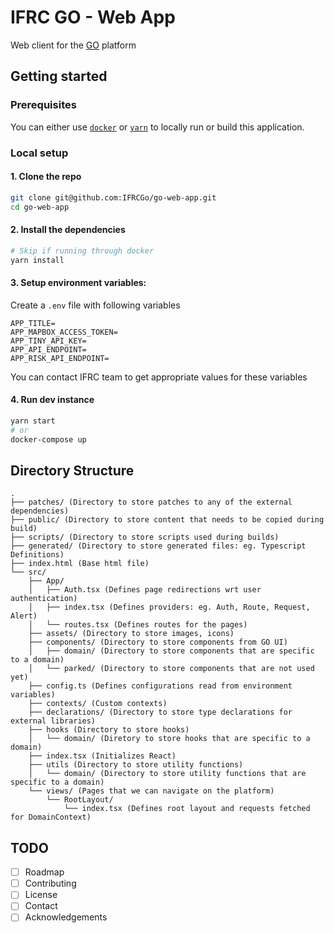 # IFRC GO - Web App

Web client for the [GO](https://go.ifrc.org) platform

## Getting started

### Prerequisites

You can either use [`docker`](https://www.docker.com/) or [`yarn`](https://yarnpkg.com/) to locally run or build this application.

### Local setup

#### 1. Clone the repo

```bash
git clone git@github.com:IFRCGo/go-web-app.git
cd go-web-app
```

#### 2. Install the dependencies

```bash
# Skip if running through docker
yarn install
```

#### 3. Setup environment variables:

Create a `.env` file with following variables

```env
APP_TITLE=
APP_MAPBOX_ACCESS_TOKEN=
APP_TINY_API_KEY=
APP_API_ENDPOINT=
APP_RISK_API_ENDPOINT=
```

You can contact IFRC team to get appropriate values for these variables

#### 4. Run dev instance

```bash
yarn start
# or
docker-compose up
```

## Directory Structure

```
.
├── patches/ (Directory to store patches to any of the external dependencies)
├── public/ (Directory to store content that needs to be copied during build)
├── scripts/ (Directory to store scripts used during builds)
├── generated/ (Directory to store generated files: eg. Typescript Definitions)
├── index.html (Base html file)
└── src/
    ├── App/
    │   ├── Auth.tsx (Defines page redirections wrt user authentication)
    │   ├── index.tsx (Defines providers: eg. Auth, Route, Request, Alert)
    │   └── routes.tsx (Defines routes for the pages)
    ├── assets/ (Directory to store images, icons)
    ├── components/ (Directory to store components from GO UI)
    │   ├── domain/ (Directory to store components that are specific to a domain)
    │   └── parked/ (Directory to store components that are not used yet)
    ├── config.ts (Defines configurations read from environment variables)
    ├── contexts/ (Custom contexts)
    ├── declarations/ (Directory to store type declarations for external libraries)
    ├── hooks (Directory to store hooks)
    │   └── domain/ (Diretory to store hooks that are specific to a domain)
    ├── index.tsx (Initializes React)
    ├── utils (Directory to store utility functions)
    │   └── domain/ (Directory to store utility functions that are specific to a domain)
    └── views/ (Pages that we can navigate on the platform)
        └── RootLayout/
            └── index.tsx (Defines root layout and requests fetched for DomainContext)
```

## TODO
- [ ] Roadmap
- [ ] Contributing
- [ ] License
- [ ] Contact
- [ ] Acknowledgements

